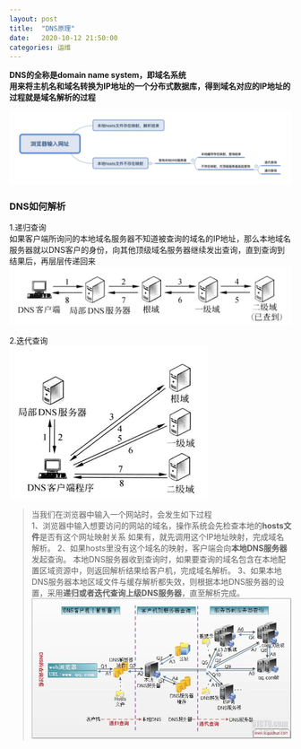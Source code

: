 ```yaml
---
layout: post
title:  "DNS原理"
date:   2020-10-12 21:50:00
categories: 运维
---
```


**DNS的全称是domain name system，即域名系统**  
**用来将主机名和域名转换为IP地址的一个分布式数据库，得到域名对应的IP地址的过程就是域名解析的过程**  

![avatar](/assets/images/study/DNS03.jpg)

### DNS如何解析  
1.递归查询  
如果客户端所询问的本地域名服务器不知道被查询的域名的IP地址，那么本地域名服务器就以DNS客户的身份，向其他顶级域名服务器继续发出查询，直到查询到结果后，再层层传递回来  
![avatar](/assets/images/study/DNS01.jpg)

2.迭代查询  
![avatar](/assets/images/study/DNS02.jpg)


>当我们在浏览器中输入一个网站时，会发生如下过程  
>1、浏览器中输入想要访问的网站的域名，操作系统会先检查本地的**hosts文件**是否有这个网址映射关系
>如果有，就先调用这个IP地址映射，完成域名解析。
>2、如果hosts里没有这个域名的映射，客户端会向**本地DNS服务器**发起查询。
>本地DNS服务器收到查询时，如果要查询的域名包含在本地配置区域资源中，则返回解析结果给客户机，完成域名解析。
>3、如果本地DNS服务器本地区域文件与缓存解析都失效，则根据本地DNS服务器的设置，采用**递归或者迭代查询上级DNS服务器**，直至解析完成。
![avatar](/assets/images/study/DNS04.jpg)

